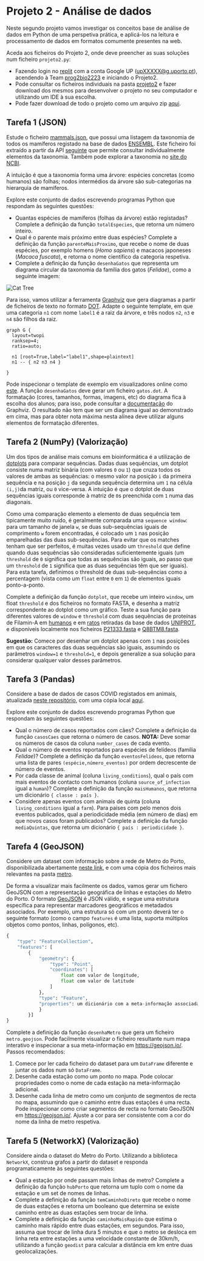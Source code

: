 # Projeto 2 - Análise de dados

Neste segundo projeto vamos investigar os conceitos base de análise de dados em Python de uma perspetiva prática, e aplicá-los na leitura e processamento de dados em formatos comumente presentes na web.

Aceda aos ficheiros do Projeto 2, onde deve preencher as suas soluções num ficheiro `projeto2.py`:

- Fazendo login no [replit](https://replit.com/) com a conta Google UP (upXXXXX@g.uporto.pt), acendendo à Team [prog2bio2223](https://replit.com/team/prog2bio2223) e iniciando o Projeto2.
- Pode consultar os ficheiros individuais na pasta [projeto2](../scripts/projeto2) e fazer download dos mesmos para desenvolver o projeto no seu computador e utilizando um IDE à sua escolha.
- Pode fazer download de todo o projeto como um arquivo zip [aqui](https://minhaskamal.github.io/DownGit/#/home?url=https://github.com/hpacheco/progii/tree/master/scripts/projeto2).

## Tarefa 1 (JSON)

Estude o ficheiro [mammals.json](../scripts/projeto2/dados/mammals.json), que possui uma listagem da taxonomia de todos os mamíferos registado na base de dados [ENSEMBL](http://www.ensembl.org/index.html). Este ficheiro foi extraído a partir da API [seguinte](https://rest.ensembl.org/documentation/info/taxonomy_id) que permite consultar individualmente elementos da taxonomia. Também pode explorar a taxonomia no [site do NCBI](https://www.ncbi.nlm.nih.gov/Taxonomy/Browser/wwwtax.cgi).

A intuição é que a taxonomia forma uma árvore: espécies concretas (como humanos) são folhas; nodos intermédios da árvore são sub-categorias na hierarquia de mamíferos. 

Explore este conjunto de dados escrevendo programas Python que respondam às seguintes questões:

* Quantas espécies de mamíferos (folhas da árvore) estão registadas? Complete a definição da função `totalEspecies`, que retorna um número inteiro.
* Qual é o parente mais próximo entre duas espécies? Complete a definição da função `parenteMaisProximo`, que recebe o nome de duas espécies, por exemplo homens (*Homo sapiens*) e macacos japoneses (*Macaca fuscata*), e retorna o nome científico da categoria respetiva.
* Complete a definição da função `desenhaGatos` que representa um diagrama circular da taxonomia da família dos gatos (*Felidae*), como a seguinte imagem:

![Cat Tree](cats.png)

Para isso, vamos utilizar a ferramenta [Graphviz](https://graphviz.org/) que gera diagramas a partir de ficheiros de texto no formato [DOT](https://graphviz.org/docs/layouts/dot/). Adapte o seguinte template, em que uma categoria `n1` com nome `label1` é a raiz da árvore, e três nodos `n2`, `n3` e `n4` são filhos da raiz.

```
graph G {
  layout=twopi
  ranksep=4;
  ratio=auto;
  
  n1 [root=True,label="label1",shape=plaintext]
  n1 -- { n2 n3 n4 }

}
```

Pode inspecionar o template de exemplo em visualizadores online como [este](https://edotor.net/). A função `desenhaGatos` deve gerar um ficheiro `gatos.dot`. A formatação (cores, tamanhos, formas, imagens, etc) do diagrama fica à escolha dos alunos; para isso, pode consultar a [documentação](https://graphviz.org/documentation/) do Graphviz. O resultado não tem que ser um diagrama igual ao demonstrado em cima, mas para obter nota máxima nesta alínea deve utilizar alguns elementos de formatação diferentes.

## Tarefa 2 (NumPy) (Valorização)

Um dos tipos de análise mais comuns em bioinformática é a utilização de [dotplots](https://omicstutorials.com/interpreting-dot-plot-bioinformatics-with-an-example) para comparar sequências.
Dadas duas sequências, um dotplot consiste numa matriz binária (com valores `0` ou `1`) que cruza todos os valores de ambas as sequências: o mesmo valor na posição `i` da primeira sequência e na posição `j` da segunda sequência determina um `1` na célula `(i,j)`da matriz, ou `0` vice-versa. A intuição é que o dotplot de duas sequências iguais corresponde à matriz de `0`s preenchida com `1` numa das diagonais.

Como uma comparação elemento a elemento de duas sequência tem tipicamente muito ruído, é geralmente comparada uma `sequence window`: para um tamanho de janela `w`, se duas sub-sequências iguais de comprimento `w` forem encontradas, é colocado um `1` nas posição emparelhadas das duas sub-sequências. Para evitar que os matches tenham que ser perfeitos, é muitas vezes usado um `threshold` que define quando duas sequências são consideradas suficientemente iguais (um `threshold` de `0` significa que todas as sequências são iguais, ao passo que um `threshold` de `1` significa que as duas sequências têm que ser iguais). Para esta tarefa, definimos o threshold de duas sub-sequências como a percentagem (vista como um `float` entre `0` em `1`) de elementos iguais ponto-a-ponto.

Complete a definição da função `dotplot`, que recebe um inteiro `window`, um float `threshold` e dos ficheiros no formato FASTA, e desenha a matriz correspondente ao dotplot como um gráfico. Teste a sua função para diferentes valores de `window` e `threshold` com duas sequências de proteínas de Filamin-A em [humanos](https://www.uniprot.org/uniprotkb/P21333/entry) e em [ratos](https://www.uniprot.org/uniprotkb/Q8BTM8/entry) retiradas da base de dados [UNIPROT](https://www.uniprot.org/), e disponíveis localmente nos ficheiros [P21333.fasta](../scripts/projeto2/dados/P21333.fasta) e [Q8BTM8.fasta](../scripts/projeto2/dados/Q8BTM8.fasta).

**Sugestão:** Comece por desenhar um dotplot apenas com `1` nas posições em que os caracteres das duas sequências são iguais, assumindo os parâmetros `window=1` e `threshold=1`, e depois generalize a sua solução para considerar qualquer valor desses parâmetros.

## Tarefa 3 (Pandas)

Considere a base de dados de casos COVID registados em animais, atualizada [neste repositório](https://github.com/amel-github/sars-ani), com uma cópia local [aqui](../scripts/projeto2/dados/sars_ani_data.csv).

Explore este conjunto de dados escrevendo programas Python que respondam às seguintes questões:

* Qual o número de casos reportados com cães? Complete a definição da função `casosCaes` que retorna o número de casos. **NOTA:** Deve somar os números de casos da coluna `number_cases` de cada evento.
* Qual o número de eventos reportados para espécies de felídeos (família *Felidae*)? Complete a definição da função `eventosFelideos`, que retorna uma lista de pares `(espécie,número_eventos)` por ordem decrescente de número de eventos. 
* Por cada classe de animal (coluna `living_conditions`), qual o país com mais eventos de contacto com humanos (coluna `source_of_infection` igual a `human`)? Complete a definição da função `maisHumanos`, que retorna um dicionário `{ classe : país }`.
* Considere apenas eventos com animais de quinta (coluna `living_conditions` igual a `farm`). Para países com pelo menos dois eventos publicados, qual a periodicidade média (em número de dias) em que novos casos foram publicados? Complete a definição da função `mediaQuintas`, que retorna um dicionário `{ país : periodicidade }`.

## Tarefa 4 (GeoJSON)

Considere um dataset com informação sobre a rede de Metro do Porto, disponibilizada abertamente [neste link](https://opendata.porto.digital/ne/dataset/horarios-paragens-e-rotas-em-formato-gtfs), e com uma cópia dos ficheiros mais relevantes na pasta [metro](../scripts/projeto2/dados/metro).

De forma a visualizar mais facilmente os dados, vamos gerar um fichero GeoJSON com a representação geográfica de linhas e estações do Metro do Porto.
O formato [GeoJSON](https://geojson.org/) é JSON válido, e segue uma estrutura específica para representar marcadores geográficos e metadados associados. 
Por exemplo, uma estrutura só com um ponto deverá ter o seguinte formato (como o campo `features` é uma lista, suporta múltiplos objetos como pontos, linhas, polígonos, etc).

```python
{
    "type": "FeatureCollection", 
    "features": [
        {
            "geometry": {
                "type": "Point", 
                "coordinates": [
                    float com valor de longitude, 
                    float com valor de latitude
                ]
            }, 
            "type": "Feature", 
            "properties": um dicionário com a meta-informação associada ao ponto geográfico
            }
        }]
}
```

Complete a definição da função `desenhaMetro` que gera um ficheiro `metro.geojson`. Pode facilmente visualizar o ficheiro resultante num mapa interativo e inspecionar a sua meta-informação em <https://geojson.io/>. Passos recomendados:

1. Comece por ler cada ficheiro do dataset para um `DataFrame` diferente e juntar os dados num só `DataFrame`.
2. Desenhe cada estação como um ponto no mapa. Pode colocar propriedades como o nome de cada estação na meta-informação adicional.
3. Desenhe cada linha de metro como um conjunto de segmentos de recta no mapa, assumindo que o caminho entre duas estações é uma recta. Pode inspecionar como criar segmentos de recta no formato GeoJSON em <https://geojson.io/>. Ajuste a cor para ser consistente com a cor do nome da linha de metro respetiva.

## Tarefa 5 (NetworkX) (Valorização)

Considere ainda o dataset do Metro do Porto. Utilizando a biblioteca `NetworkX`, construa grafos a partir do dataset e responda programaticamente às seguintes questões:

* Qual a estação por onde passam mais linhas de metro? Complete a definição da função `hubPorto` que retorna um tuplo com o nome da estação e um set de nomes de linhas.
* Complete a definição da função `temCaminhoDireto` que recebe o nome de duas estações e retorna um booleano que determina se existe caminho entre as duas estações sem trocar de linha.
* Complete a definição da função `caminhoMaisRapido` que estima o caminho mais rápido entre duas estações, em segundos. Para isso, assuma que trocar de linha dura 5 minutos e que o metro se desloca em linha reta entre estações a uma velocidade constante de 30km/h, utilizando a função `geodist` para calcular a distância em km entre duas geolocalizações.


